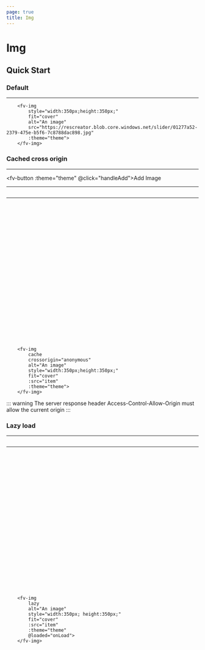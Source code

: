 ```yaml
---
page: true
title: Img
--- 
```


<script lang="ts" setup>
import { ref } from 'vue'; 
import { useTheme } from '../common/index.js'; 

const {theme} = useTheme()

const imageLists = ref<Array<string>>([
    "https://rescreator.blob.core.windows.net/slider/01277a52-2379-475e-b5f6-7c8788dac898.jpg",
    "https://rescreator.blob.core.windows.net/slider/e131600a-b9c7-40e7-aa92-d85db97aed0e.jpg",
    "https://github.com/aleversn/VFluent/blob/master/examples/assert/sample/1.jpg?raw=true",
    "https://github.com/aleversn/VFluent/blob/master/examples/assert/sample/2.jpg?raw=true",
    "https://github.com/aleversn/VFluent/blob/master/examples/assert/sample/3.jpg?raw=true"
])

const lazyImage = ref<Array<string>>([
    "https://rescreator.blob.core.windows.net/slider/01277a52-2379-475e-b5f6-7c8788dac898.jpg"
])

const handleAdd = ()=>{
    lazyImage.value.push(imageLists.value[Math.floor(Math.random()*imageLists.value.length)])
}

const onLoad = (evt:Event)=>{
    console.log("loaded",evt.target)
}

const onError = (evt:Event)=>{
    console.error("error",evt)
}

</script>

# Img

## Quick Start

### Default

---

<fv-img alt="An image" style="width:350px; height:350px; " fit="cover" src="https://rescreator.blob.core.windows.net/slider/01277a52-2379-475e-b5f6-7c8788dac898.jpg" :theme="theme">
</fv-img>

```vue-html{2-6}
    <fv-img 
        style="width:350px;height:350px;" 
        fit="cover" 
        alt="An image"
        src="https://rescreator.blob.core.windows.net/slider/01277a52-2379-475e-b5f6-7c8788dac898.jpg" 
        :theme="theme">
    </fv-img>
```

### Cached cross origin

---

<fv-button :theme="theme" @click="handleAdd">Add Image</fv-button>

---

<div style="height:390px;overflow: auto;">
<div v-for="(item,index) in lazyImage">
<fv-img cache crossorigin="anonymous" alt="An image" style="width:350px;height:350px;" fit="cover" :src="item" :theme="theme">
</fv-img>
<hr>
</div>
</div>

```vue-html{2-3}
    <fv-img 
        cache
        crossorigin="anonymous" 
        alt="An image" 
        style="width:350px;height:350px;" 
        fit="cover" 
        :src="item"
        :theme="theme">
    </fv-img>
```

::: warning
The server response header Access-Control-Allow-Origin must allow the current origin
:::

### Lazy load

---

<div style="height:390px;overflow: auto;">
<div v-for="(item,index) in lazyImage">
<fv-img lazy alt="An image" style="width:350px; height:350px; " fit="cover" :src="item" :theme="theme" @loaded="onLoad">
</fv-img>
<hr>
</div>
</div>

```vue-html{2}
    <fv-img 
        lazy 
        alt="An image" 
        style="width:350px; height:350px;" 
        fit="cover" 
        :src="item" 
        :theme="theme" 
        @loaded="onLoad">
    </fv-img>
```

<!--@include: ./properties.md-->

<!--@include: ./emits.md-->
